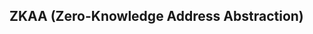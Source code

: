## ZKAA (Zero-Knowledge Address Abstraction)

<!--
📋thesis : "Bringing Identity from Web2 to Web3: Zero-Knowledge Address Abstraction"

🔗thesis link : TBD

📚google slide : "Dittos - Zero-Knowledge Address Abstraction (zkAA)"

🔗google slide link : TBD

🛠️implemntaion : demo video of "ditto"

1. circom circuit
2. output (proving key & verification key)
3. witness computation
4. proof generation
5. Verification

🔗demo video link : TBD

-->
